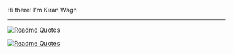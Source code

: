 Hi there! I'm Kiran Wagh

-------------------------------------------------
[![Readme Quotes](https://quotes-github-readme.vercel.app/api?type=horizontal&theme=dark)](https://github.com/piyushsuthar/github-readme-quotes)

[![Readme Quotes](https://quotes-github-readme.vercel.app/api?quote=Code%20is%20like%20humor.%20When%20you%20have%20to%20explain%20it,%20it’s%20bad.&author=Cory%20House)](https://github.com/piyushsuthar/github-readme-quotes)
